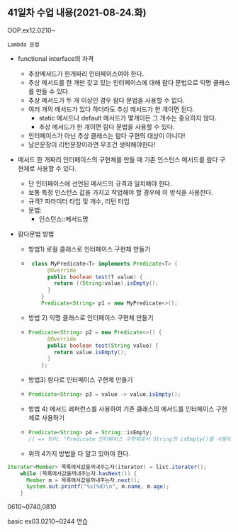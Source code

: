 ## 41일차 수업 내용(2021-08-24.화)

OOP.ex12.0210~

` Lambda 문법 `

- functional interface의 자격

  - 추상메서드가 한개짜리 인터페이스여야 한다.
  - 추상 메서드를 한 개만 갖고 있는 인터페이스에 대해 람다 문법으로 익명 클래스를 만들 수 있다.
  - 추상 메서드가 두 개 이상인 경우 람다 문법을 사용할 수 없다.
  - 여러 개의 메서드가 있다 하더라도 추상 메서드가 한 개이면 된다.
    - static 메서드나 default 메서드가 몇개이든 그 개수는 중요하지 않다.
    - 추상 메서드가 한 개이면 람다 문법을 사용할 수 있다.
  - 인터페이스가 아닌 추상 클래스는 람다 구현의 대상이 아니다!
  - 남은문장이 리턴문장이라면 무조건 생략해야한다!

- 메서드 한 개짜리 인터페이스의 구현체를 만들 때 기존 인스턴스 메서드를 람다 구현체로 사용할 수 있다.

  - 단 인터페이스에 선언된 메서드의 규격과 일치해야 한다.
  - 보통 특정 인스턴스 값을 가지고 작업해야 할 경우에 이 방식을 사용한다.
  - 규격? 파라미터 타입 및 개수, 리턴 타입
  - 문법:
    - 인스턴스::메서드명

- 람다문법 방법

  - 방법1) 로컬 클래스로 인터페이스 구현체 만들기

  - ``` java
     class MyPredicate<T> implements Predicate<T> {
          @Override
          public boolean test(T value) {
            return ((String)value).isEmpty();
          }
        }
        Predicate<String> p1 = new MyPredicate<>();
    ```

  - 방법 2) 익명 클래스로 인터페이스 구현체 만들기

  - ``` java
    Predicate<String> p2 = new Predicate<>() {
          @Override
          public boolean test(String value) {
            return value.isEmpty();
          }
        };
    ```

  - 방법3) 람다로 인터페이스 구현체 만들기

  - ``` java
    Predicate<String> p3 = value -> value.isEmpty();
    ```

  - 방법 4) 메서드 레퍼런스를 사용하여 기존 클래스의 메서드를 인터페이스 구현체로 사용하기

  - ``` java
    Predicate<String> p4 = String::isEmpty; 
    // => 의미: "Predicate 인터페이스 구현체로서 String의 isEmpty()를 사용하겠다."
    ```

  - 위의 4가지 방법을 다 알고 있어야 한다.

``` java
Iterator<Member> 목록에서값을꺼내주는자(iterator) = list.iterator();
    while (목록에서값을꺼내주는자.hasNext()) {
      Member m = 목록에서값을꺼내주는자.next();
      System.out.printf("%s(%d)\n", m.name, m.age);
    }
```



0610~0740,0810

basic ex03.0210~0244 연습

